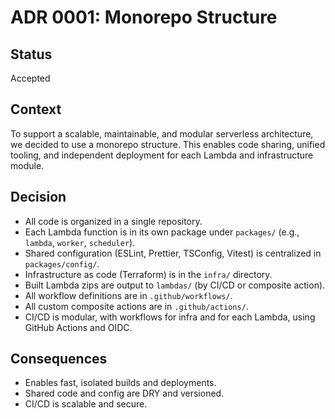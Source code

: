 # ADR 0001: Monorepo Structure

## Status
Accepted

## Context
To support a scalable, maintainable, and modular serverless architecture, we decided to use a monorepo structure. This enables code sharing, unified tooling, and independent deployment for each Lambda and infrastructure module.


## Decision
- All code is organized in a single repository.
- Each Lambda function is in its own package under `packages/` (e.g., `lambda`, `worker`, `scheduler`).
- Shared configuration (ESLint, Prettier, TSConfig, Vitest) is centralized in `packages/config/`.
- Infrastructure as code (Terraform) is in the `infra/` directory.
- Built Lambda zips are output to `lambdas/` (by CI/CD or composite action).
- All workflow definitions are in `.github/workflows/`.
- All custom composite actions are in `.github/actions/`.
- CI/CD is modular, with workflows for infra and for each Lambda, using GitHub Actions and OIDC.

## Consequences
- Enables fast, isolated builds and deployments.
- Shared code and config are DRY and versioned.
- CI/CD is scalable and secure.

